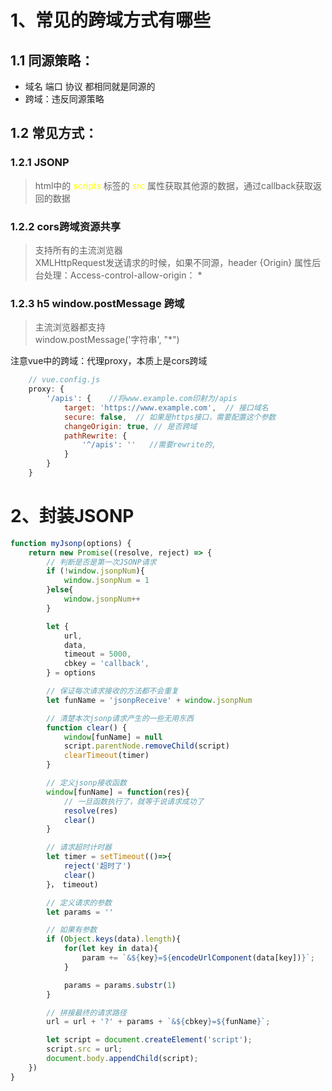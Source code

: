 # 1、常见的跨域方式有哪些
## 1.1 同源策略：
- 域名 端口 协议 都相同就是同源的
- 跨域：违反同源策略

## 1.2 常见方式：
### 1.2.1 JSONP
> html中的 <font color="yellow">scripts</font> 标签的 <font color="yellow">src</font> 属性获取其他源的数据，通过callback获取返回的数据

### 1.2.2 cors跨域资源共享
> 支持所有的主流浏览器\
> XMLHttpRequest发送请求的时候，如果不同源，header {Origin} 属性后台处理：Access-control-allow-origin： * 

### 1.2.3 h5 window.postMessage 跨域
> 主流浏览器都支持\
> window.postMessage('字符串', "*")

注意vue中的跨域：代理proxy，本质上是cors跨域
```javascript
    // vue.config.js
    proxy: {
        '/apis': {    //将www.example.com印射为/apis
            target: 'https://www.example.com',  // 接口域名
            secure: false,  // 如果是https接口，需要配置这个参数
            changeOrigin: true, // 是否跨域
            pathRewrite: {
                '^/apis': ''   //需要rewrite的,
            } 
        }
    }
```

# 2、封装JSONP
```javascript
function myJsonp(options) {
    return new Promise((resolve, reject) => {
        // 判断是否是第一次JSONP请求
        if (!window.jsonpNum){
            window.jsonpNum = 1
        }else{
            window.jsonpNum++
        }

        let {
            url,
            data,
            timeout = 5000,
            cbkey = 'callback',
        } = options

        // 保证每次请求接收的方法都不会重复
        let funName = 'jsonpReceive' + window.jsonpNum

        // 清楚本次jsonp请求产生的一些无用东西
        function clear() {
            window[funName] = null
            script.parentNode.removeChild(script)
            clearTimeout(timer)
        }

        // 定义jsonp接收函数
        window[funName] = function(res){
            // 一旦函数执行了，就等于说请求成功了
            resolve(res)
            clear()
        }

        // 请求超时计时器
        let timer = setTimeout(()=>{
            reject('超时了')
            clear()
        }， timeout)

        // 定义请求的参数
        let params = ''

        // 如果有参数
        if (Object.keys(data).length){
            for(let key in data){
                param += `&${key}=${encodeUrlComponent(data[key])}`;
            }

            params = params.substr(1)
        }

        // 拼接最终的请求路径
        url = url + '?' + params + `&${cbkey}=${funName}`;

        let script = document.createElement('script');
        script.src = url;
        document.body.appendChild(script);
    })
}
```